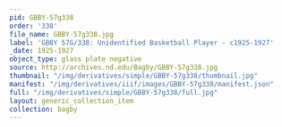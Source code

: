 ```yaml
---
pid: GBBY-57g338
order: '338'
file_name: GBBY-57g338.jpg
label: 'GBBY 57G/338: Unidentified Basketball Player - c1925-1927'
_date: 1925-1927
object_type: glass plate negative
source: http://archives.nd.edu/Bagby/GBBY-57g338.jpg
thumbnail: "/img/derivatives/simple/GBBY-57g338/thumbnail.jpg"
manifest: "/img/derivatives/iiif/images/GBBY-57g338/manifest.json"
full: "/img/derivatives/simple/GBBY-57g338/full.jpg"
layout: generic_collection_item
collection: bagby
---
```

